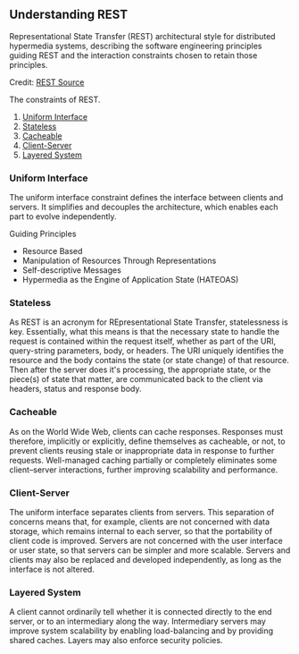 ## Understanding REST

Representational State Transfer (REST) architectural style for distributed hypermedia systems,
describing the software engineering principles guiding REST and the interaction constraints chosen
to retain those principles.

Credit: [REST Source](http://www.restapitutorial.com/)

The constraints of REST.

1. [Uniform Interface](#uniform-interface)
2. [Stateless](#stateless)
3. [Cacheable](#cacheable)
4. [Client-Server](#client-server)
5. [Layered System](#layered-system)


### Uniform Interface

The uniform interface constraint defines the interface between clients and servers. It simplifies
and decouples the architecture, which enables each part to evolve independently.

Guiding Principles

- Resource Based
- Manipulation of Resources Through Representations
- Self-descriptive Messages
- Hypermedia as the Engine of Application State (HATEOAS)


### Stateless

As REST is an acronym for REpresentational State Transfer, statelessness is key.
Essentially, what this means is that the necessary state to handle the request is contained
within the request itself, whether as part of the URI, query-string parameters, body, or headers.
The URI uniquely identifies the resource and the body contains the state (or state change)
of that resource. Then after the server does it's processing, the appropriate state, or the
piece(s) of state that matter, are communicated back to the client via headers, status and
response body.


### Cacheable

As on the World Wide Web, clients can cache responses. Responses must therefore, implicitly
or explicitly, define themselves as cacheable, or not, to prevent clients reusing stale or
inappropriate data in response to further requests. Well-managed caching partially or completely
eliminates some client–server interactions, further improving scalability and performance.


### Client-Server

The uniform interface separates clients from servers. This separation of concerns means that,
for example, clients are not concerned with data storage, which remains internal to each server,
so that the portability of client code is improved. Servers are not concerned with the user
interface or user state, so that servers can be simpler and more scalable. Servers and clients
may also be replaced and developed independently, as long as the interface is not altered.


### Layered System

A client cannot ordinarily tell whether it is connected directly to the end server, or to an
intermediary along the way. Intermediary servers may improve system scalability by enabling
load-balancing and by providing shared caches. Layers may also enforce security policies.

